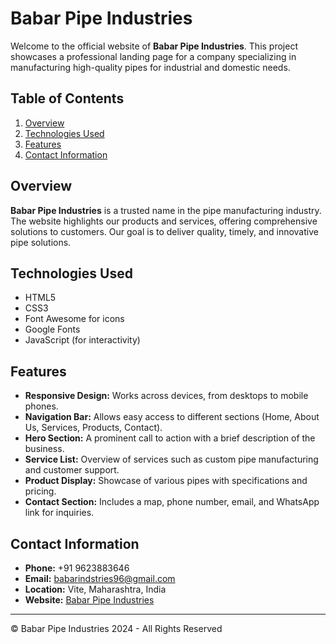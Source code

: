 # Babar Pipe Industries

Welcome to the official website of **Babar Pipe Industries**. This project showcases a professional landing page for a company specializing in manufacturing high-quality pipes for industrial and domestic needs.

## Table of Contents

1. [Overview](#overview)
2. [Technologies Used](#technologies-used)
3. [Features](#features)
4. [Contact Information](#contact-information)

## Overview

**Babar Pipe Industries** is a trusted name in the pipe manufacturing industry. The website highlights our products and services, offering comprehensive solutions to customers. Our goal is to deliver quality, timely, and innovative pipe solutions.

## Technologies Used

- HTML5
- CSS3
- Font Awesome for icons
- Google Fonts
- JavaScript (for interactivity)

## Features

- **Responsive Design:** Works across devices, from desktops to mobile phones.
- **Navigation Bar:** Allows easy access to different sections (Home, About Us, Services, Products, Contact).
- **Hero Section:** A prominent call to action with a brief description of the business.
- **Service List:** Overview of services such as custom pipe manufacturing and customer support.
- **Product Display:** Showcase of various pipes with specifications and pricing.
- **Contact Section:** Includes a map, phone number, email, and WhatsApp link for inquiries.


## Contact Information

- **Phone:** +91 9623883646
- **Email:** [babarindstries96@gmail.com](mailto:babarindstries96@gmail.com)
- **Location:** Vite, Maharashtra, India
- **Website:** [Babar Pipe Industries](#)

---

© Babar Pipe Industries 2024 - All Rights Reserved
